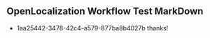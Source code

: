 ## OpenLocalization Workflow Test MarkDown
* 1aa25442-3478-42c4-a579-877ba8b4027b thanks!

<!--HONumber=Jul16_HO2-->


